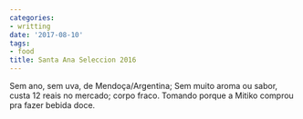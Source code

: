 ```yaml
---
categories:
- writting
date: '2017-08-10'
tags:
- food
title: Santa Ana Seleccion 2016
---
```


Sem ano, sem uva, de Mendoça/Argentina; Sem muito aroma ou sabor, custa 12 reais no mercado; corpo fraco. Tomando porque a Mitiko comprou pra fazer bebida doce.


